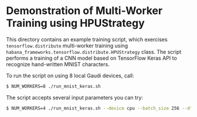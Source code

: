 
# Demonstration of Multi-Worker Training using HPUStrategy

This directory contains an example training script, which exercises `tensorflow.distribute` multi-worker training using `habana_frameworks.tensorflow.distribute.HPUStrategy` class.
The script performs a training of a CNN model based on TensorFlow Keras API to recognize hand-written MNIST characters.

To run the script on using 8 local Gaudi devices, call:

```bash
$ NUM_WORKERS=8 ./run_mnist_keras.sh
```

The script accepts several input parameters you can try:

```bash
$ NUM_WORKERS=4 ./run_mnist_keras.sh --device cpu --batch_size 256 --dtype fp --epochs 1
```
